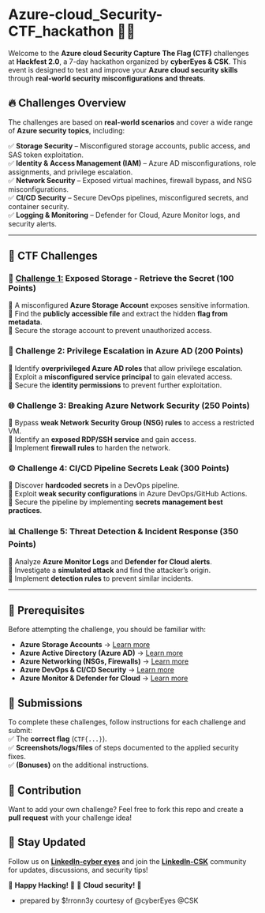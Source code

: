 # Azure-cloud_Security-CTF_hackathon 🚀🔐  

Welcome to the **Azure cloud Security Capture The Flag (CTF)** challenges at **Hackfest 2.0**, a 7-day hackathon organized by **cyberEyes & CSK**. This event is designed to test and improve your **Azure cloud security skills** through **real-world security misconfigurations and threats**.  

## 🔥 Challenges Overview

The challenges are based on **real-world scenarios** and cover a wide range of **Azure security topics**, including:  

✅ **Storage Security** – Misconfigured storage accounts, public access, and SAS token exploitation.  
✅ **Identity & Access Management (IAM)** – Azure AD misconfigurations, role assignments, and privilege escalation.  
✅ **Network Security** – Exposed virtual machines, firewall bypass, and NSG misconfigurations.  
✅ **CI/CD Security** – Secure DevOps pipelines, misconfigured secrets, and container security.  
✅ **Logging & Monitoring** – Defender for Cloud, Azure Monitor logs, and security alerts.  

---

## 📌 CTF Challenges  

### 🚀 [Challenge 1:](https://github.com/0tieno/Azure-Security-CTF/blob/main/ctf_1-storage-security.md) **Exposed Storage - Retrieve the Secret** (100 Points)

🔹 A misconfigured **Azure Storage Account** exposes sensitive information.  
🔹 Find the **publicly accessible file** and extract the hidden **flag from metadata**.  
🔹 Secure the storage account to prevent unauthorized access.  

### 🔐 Challenge 2: **Privilege Escalation in Azure AD** (200 Points)

🔹 Identify **overprivileged Azure AD roles** that allow privilege escalation.  
🔹 Exploit a **misconfigured service principal** to gain elevated access.  
🔹 Secure the **identity permissions** to prevent further exploitation.  

### 🌐 Challenge 3: **Breaking Azure Network Security** (250 Points)

🔹 Bypass **weak Network Security Group (NSG) rules** to access a restricted VM.  
🔹 Identify an **exposed RDP/SSH service** and gain access.  
🔹 Implement **firewall rules** to harden the network.  

### ⚙️ Challenge 4: **CI/CD Pipeline Secrets Leak** (300 Points)

🔹 Discover **hardcoded secrets** in a DevOps pipeline.  
🔹 Exploit **weak security configurations** in Azure DevOps/GitHub Actions.  
🔹 Secure the pipeline by implementing **secrets management best practices**.  

### 📊 Challenge 5: **Threat Detection & Incident Response** (350 Points)

🔹 Analyze **Azure Monitor Logs** and **Defender for Cloud alerts**.  
🔹 Investigate a **simulated attack** and find the attacker’s origin.  
🔹 Implement **detection rules** to prevent similar incidents.  

---

## 📖 Prerequisites

Before attempting the challenge, you should be familiar with:

- **Azure Storage Accounts** → [Learn more](https://learn.microsoft.com/en-us/azure/storage/common/storage-account-overview/?wt.mc_id=studentamb_387261 )  
- **Azure Active Directory (Azure AD)** → [Learn more](https://learn.microsoft.com/en-us/azure/active-directory/?wt.mc_id=studentamb_387261 )  
- **Azure Networking (NSGs, Firewalls)** → [Learn more](https://learn.microsoft.com/en-us/azure/networking/?wt.mc_id=studentamb_387261 )  
- **Azure DevOps & CI/CD Security** → [Learn more](https://learn.microsoft.com/en-us/azure/devops/security/?wt.mc_id=studentamb_387261 )  
- **Azure Monitor & Defender for Cloud** → [Learn more](https://learn.microsoft.com/en-us/azure/defender-for-cloud/?wt.mc_id=studentamb_387261 )  

## 📝 Submissions

To complete these challenges, follow instructions for each challenge and submit:  
✅ The **correct flag** (`CTF{...}`).  
✅ **Screenshots/logs/files** of steps documented to the applied security fixes.  
✅ **(Bonuses)** on the additional instructions.  

## 🤝 Contribution

Want to add your own challenge? Feel free to fork this repo and create a **pull request** with your challenge idea!  

## 📢 Stay Updated

Follow us on **[LinkedIn-cyber eyes](https://www.linkedin.com/company/cyber-eyes-networks-ke)** and join the **[LinkedIn-CSK](https://www.linkedin.com/company/computer-society-of-kirinyaga)** community for updates, discussions, and security tips!  

🔹 **Happy Hacking!** 🔹  🔹 **Cloud security!** 🔹

- prepared by $!rronn3y courtesy of @cyberEyes @CSK
